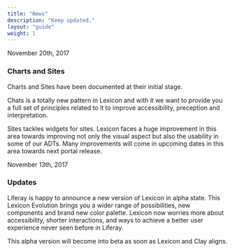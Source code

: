 ```yaml
---
title: "News"
description: "Keep updated."
layout: "guide"
weight: 1
---
```


<time>November 20th, 2017</time>

### Charts and Sites

Charts and Sites have been documented at their initial stage.

Chats is a totally new pattern in Lexicon and with it we want to provide you a full set of principles related to it to improve accessibility, preception and interpretation.

Sites tackles widgets for sites. Lexicon faces a huge improvement in this area towards improving not only the visual aspect but also the usability in some of our ADTs. Many improvements will come in upcoming dates in this area towards next portal release.


<time>November 13th, 2017</time>

### Updates

Liferay is happy to announce a new version of Lexicon in alpha state. This Lexicon Evolution brings you a wider range of possibilities, new components and brand new color palette. Lexicon now worries more about accessibility, shorter interactions, and ways to achieve a better user experience never seen before in Liferay.

This alpha version will become into beta as soon as Lexicon and Clay aligns.